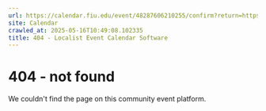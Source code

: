 ```yaml
---
url: https://calendar.fiu.edu/event/48287606210255/confirm?return=https%3A%2F%2Fcalendar.fiu.edu%2Fevent%2Fsummer-c-commencement
site: Calendar
crawled_at: 2025-05-16T10:49:08.102335
title: 404 - Localist Event Calendar Software
---
```


# 404 - not found
We couldn't find the page on this community event platform.
